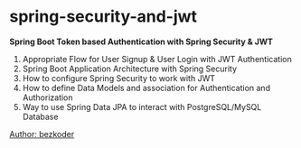 # spring-security-and-jwt 

**Spring Boot Token based Authentication with Spring Security & JWT**

1. Appropriate Flow for User Signup & User Login with JWT Authentication
2. Spring Boot Application Architecture with Spring Security
3. How to configure Spring Security to work with JWT
4. How to define Data Models and association for Authentication and Authorization
5. Way to use Spring Data JPA to interact with PostgreSQL/MySQL Database


[Author: bezkoder
](https://www.bezkoder.com/author/bezkoder/ "")
